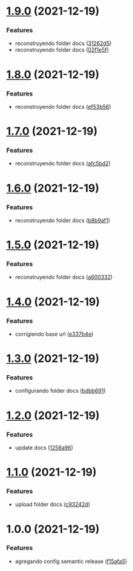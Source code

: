 # [1.9.0](https://github.com/joselo01/SkydropX-Developer-Challenges/compare/v1.8.0...v1.9.0) (2021-12-19)


### Features

* reconstruyendo folder docs ([31262d5](https://github.com/joselo01/SkydropX-Developer-Challenges/commit/31262d56bdbde69280735a4ffc5be301aa410fa5))
* reconstruyendo folder docs ([02f1e5f](https://github.com/joselo01/SkydropX-Developer-Challenges/commit/02f1e5f7a3c4a0050ee22adf7d83cc3e1a03a51a))

# [1.8.0](https://github.com/joselo01/SkydropX-Developer-Challenges/compare/v1.7.0...v1.8.0) (2021-12-19)


### Features

* reconstruyendo folder docs ([ef53b56](https://github.com/joselo01/SkydropX-Developer-Challenges/commit/ef53b5631a136fd1d6d8e2c705a9161cde9c589f))

# [1.7.0](https://github.com/joselo01/SkydropX-Developer-Challenges/compare/v1.6.0...v1.7.0) (2021-12-19)


### Features

* reconstruyendo folder docs ([afc5bd2](https://github.com/joselo01/SkydropX-Developer-Challenges/commit/afc5bd2d32e0e72ad57a9febc7241adb68ca8009))

# [1.6.0](https://github.com/joselo01/SkydropX-Developer-Challenges/compare/v1.5.0...v1.6.0) (2021-12-19)


### Features

* reconstruyendo folder docs ([b8b9af1](https://github.com/joselo01/SkydropX-Developer-Challenges/commit/b8b9af19bf7a9524c8ae6541763bcff33a020fa1))

# [1.5.0](https://github.com/joselo01/SkydropX-Developer-Challenges/compare/v1.4.0...v1.5.0) (2021-12-19)


### Features

* reconstruyendo folder docs ([a600332](https://github.com/joselo01/SkydropX-Developer-Challenges/commit/a600332ee054adde8436f1889bf9872d592ec6e2))

# [1.4.0](https://github.com/joselo01/SkydropX-Developer-Challenges/compare/v1.3.0...v1.4.0) (2021-12-19)


### Features

* corrigiendo base url ([e337b4e](https://github.com/joselo01/SkydropX-Developer-Challenges/commit/e337b4e96c21c9a7ff2276ce2d559585f82b09cf))

# [1.3.0](https://github.com/joselo01/SkydropX-Developer-Challenges/compare/v1.2.0...v1.3.0) (2021-12-19)


### Features

* configurando folder docs ([bdbb691](https://github.com/joselo01/SkydropX-Developer-Challenges/commit/bdbb69173e40a2a285402b365ea1ae5712e6bda7))

# [1.2.0](https://github.com/joselo01/SkydropX-Developer-Challenges/compare/v1.1.0...v1.2.0) (2021-12-19)


### Features

* update docs ([1258a96](https://github.com/joselo01/SkydropX-Developer-Challenges/commit/1258a96b129496497f663edb691aacb8d71b3aa0))

# [1.1.0](https://github.com/joselo01/SkydropX-Developer-Challenges/compare/v1.0.0...v1.1.0) (2021-12-19)


### Features

* upload folder docs ([c93242d](https://github.com/joselo01/SkydropX-Developer-Challenges/commit/c93242db401ee9bb3e84905c58b48436db49aa0d))

# 1.0.0 (2021-12-19)


### Features

* agregando config semantic release ([f15afa5](https://github.com/joselo01/SkydropX-Developer-Challenges/commit/f15afa5fb706a45e7be2d3bcfa10be8e89c9eb1d))
